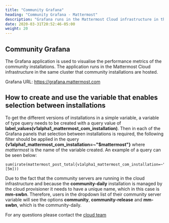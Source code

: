 ```yaml
---
title: "Community Grafana"
heading: "Community Grafana - Mattermost"
description: "Grafana runs in the Mattermost Cloud infrastructure in the same cluster that community installations are hosted."
date: 2020-03-31T20:52:46-05:00
weight: 20
---
```


## Community Grafana

The Grafana application is used to visualise the performance metrics of the community installations. The application runs in the Mattermost Cloud infrastructure in the same cluster that community installations are hosted.

Grafana URL: https://grafana.mattermost.com

## How to create and use the variable that enables selection between installations

To get the different versions of installations in a simple variable, a variable of type query needs to be created with a query value of **label_values(v1alpha1_mattermost_com_installation)**. Then in each of the Grafana panels that selection between installations is required, the following filter should be applied in the query **{v1alpha1_mattermost_com_installation=~"$mattermost"}** where *mattermost* is the name of the variable created. An example of a query can be seen below:

```
sum(irate(mattermost_post_total{v1alpha1_mattermost_com_installation=~"$mattermost"}[5m]))
```

Due to the fact that the community servers are running in the cloud infrastructure and because the **community-daily** installation is managed by the cloud provisioner it needs to have a unique name, which in this case is **mm-swbn**. Therefore, users in the dropdown list of their community server variable will see the options **community**, **community-release** and **mm-swbn**, which is the community-daily.

For any questions please contact the [cloud team](https://community-daily.mattermost.com/core/channels/cloud)
